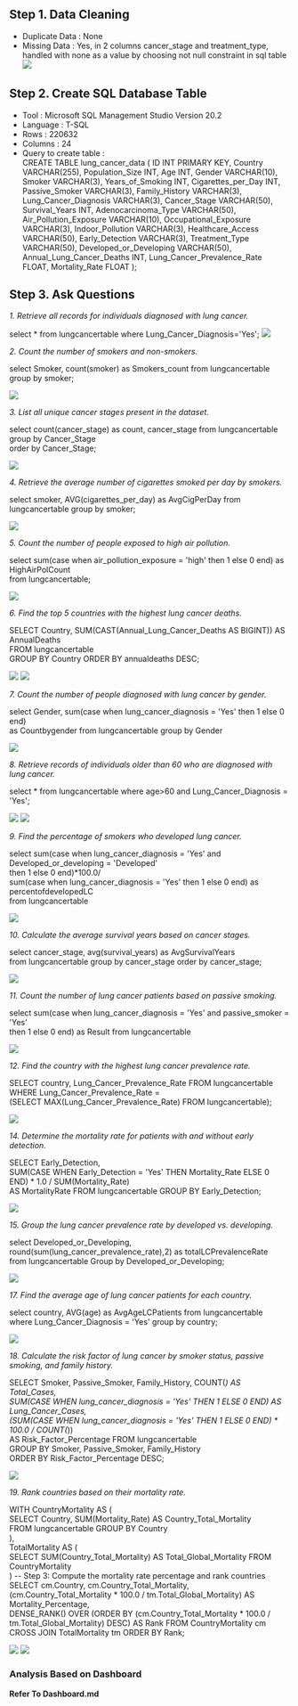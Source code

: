 ## Step 1. Data Cleaning
  - Duplicate Data : None
  - Missing Data : Yes, in 2 columns cancer_stage and treatment_type,  
    handled with none as a value by choosing not null constraint in sql table  
<picture><img src="allimages/Q3 Duplicates.png"></picture>
    
## Step 2. Create SQL Database Table
 - Tool : Microsoft SQL Management Studio Version 20.2
 - Language : T-SQL
 - Rows : 220632
 - Columns : 24
 - Query to create table :  
   CREATE TABLE lung_cancer_data (
    ID INT PRIMARY KEY,
    Country VARCHAR(255),
    Population_Size INT,
    Age INT,
    Gender VARCHAR(10),
    Smoker VARCHAR(3),
    Years_of_Smoking INT,
    Cigarettes_per_Day INT,
    Passive_Smoker VARCHAR(3),
    Family_History VARCHAR(3),
    Lung_Cancer_Diagnosis VARCHAR(3),
    Cancer_Stage VARCHAR(50),
    Survival_Years INT,
    Adenocarcinoma_Type VARCHAR(50),
    Air_Pollution_Exposure VARCHAR(10),
    Occupational_Exposure VARCHAR(3),
    Indoor_Pollution VARCHAR(3),
    Healthcare_Access VARCHAR(50),
    Early_Detection VARCHAR(3),
    Treatment_Type VARCHAR(50),
    Developed_or_Developing VARCHAR(50),
    Annual_Lung_Cancer_Deaths INT,
    Lung_Cancer_Prevalence_Rate FLOAT,
    Mortality_Rate FLOAT
);

## Step 3. Ask Questions  
*1. Retrieve all records for individuals diagnosed with lung cancer.* 

select * from lungcancertable where Lung_Cancer_Diagnosis='Yes';
<picture>
<img src="allimages/Q1.png">
</picture>  

*2. Count the number of smokers and non-smokers.*  

select Smoker, count(smoker) as Smokers_count from lungcancertable group by smoker;

<picture>
<img src="allimages/Q2.png">
</picture>  

*3. List all unique cancer stages present in the dataset.*  

select count(cancer_stage) as count, cancer_stage from lungcancertable group by Cancer_Stage  
order by Cancer_Stage;

<picture>
<img src="allimages/Q3.png">
</picture>  

*4. Retrieve the average number of cigarettes smoked per day by smokers.*  

select smoker, AVG(cigarettes_per_day) as AvgCigPerDay from lungcancertable group by smoker;

<picture>
<img src="allimages/Q4.png">
</picture>  

*5. Count the number of people exposed to high air pollution.*  

select sum(case when air_pollution_exposure = 'high' then 1 else 0 end) as HighAirPolCount  
from lungcancertable;

<picture>
<img src="allimages/Q5.png">
</picture>  

*6. Find the top 5 countries with the highest lung cancer deaths.*  

SELECT Country, SUM(CAST(Annual_Lung_Cancer_Deaths AS BIGINT)) AS AnnualDeaths  
FROM lungcancertable  
GROUP BY Country ORDER BY annualdeaths DESC;

<picture>
<img src="allimages/Q6.png">
</picture>

<picture>
<img src="allimages/Q6 II.png">
</picture>  

*7. Count the number of people diagnosed with lung cancer by gender.*  

select Gender, sum(case when lung_cancer_diagnosis = 'Yes' then 1 else 0 end)  
as Countbygender from lungcancertable group by Gender

<picture>
<img src="allimages/Q7.png">
</picture>  

*8. Retrieve records of individuals older than 60 who are diagnosed with lung cancer.*  

select * from lungcancertable where age>60 and Lung_Cancer_Diagnosis = 'Yes';

<picture>
<img src="allimages/Q8.png">
</picture>

<picture>
<img src="allimages/Q8 I.png">
</picture>  

*9. Find the percentage of smokers who developed lung cancer.*  

select 
sum(case when lung_cancer_diagnosis = 'Yes' and Developed_or_developing = 'Developed'  
then 1 else 0 end)*100.0/  
sum(case when lung_cancer_diagnosis = 'Yes' then 1 else 0 end) as percentofdevelopedLC  
from lungcancertable

<picture>
<img src="allimages/Q9.png">
</picture>  

*10. Calculate the average survival years based on cancer stages.*  

select cancer_stage, avg(survival_years) as AvgSurvivalYears  
from lungcancertable group by cancer_stage order by cancer_stage;

<picture>
<img src="allimages/Q.10.png">
</picture>  

*11. Count the number of lung cancer patients based on passive smoking.*  

select sum(case when lung_cancer_diagnosis = 'Yes' and passive_smoker = 'Yes'  
then 1 else 0 end) as Result from lungcancertable  

<picture>
<img src="allimages/Q11.png">
</picture>

*12. Find the country with the highest lung cancer prevalence rate.* 

SELECT country, Lung_Cancer_Prevalence_Rate FROM lungcancertable  
WHERE Lung_Cancer_Prevalence_Rate =  
(SELECT MAX(Lung_Cancer_Prevalence_Rate) FROM lungcancertable);  

<picture>
<img src="allimages/Q12.png">
</picture>

*14. Determine the mortality rate for patients with and without early detection.*  

SELECT Early_Detection,  
    SUM(CASE WHEN Early_Detection = 'Yes' THEN Mortality_Rate ELSE 0 END) * 1.0 / SUM(Mortality_Rate)  
	AS MortalityRate FROM lungcancertable GROUP BY Early_Detection;  

<picture>
<img src="allimages/Q14.png">
</picture>

*15. Group the lung cancer prevalence rate by developed vs. developing.*  

select Developed_or_Developing, round(sum(lung_cancer_prevalence_rate),2) as totalLCPrevalenceRate  
from lungcancertable Group by Developed_or_Developing;  

<picture>
<img src="allimages/Q.15.png">
</picture>

*17. Find the average age of lung cancer patients for each country.*  

select country, AVG(age) as AvgAgeLCPatients from lungcancertable  
where Lung_Cancer_Diagnosis = 'Yes' group by country;  

<picture>
<img src="allimages/Q17.png">
</picture>

*18. Calculate the risk factor of lung cancer by smoker status, passive smoking, and family history.*  

SELECT Smoker, Passive_Smoker, Family_History, COUNT(*) AS Total_Cases,  
SUM(CASE WHEN lung_cancer_diagnosis = 'Yes' THEN 1 ELSE 0 END) AS Lung_Cancer_Cases,  
(SUM(CASE WHEN lung_cancer_diagnosis = 'Yes' THEN 1 ELSE 0 END) * 100.0 / COUNT(*))  
AS Risk_Factor_Percentage FROM lungcancertable  
GROUP BY Smoker, Passive_Smoker, Family_History  
ORDER BY Risk_Factor_Percentage DESC;  

<picture>
<img src="allimages/Q18.png">
</picture>

*19. Rank countries based on their mortality rate.*  

WITH CountryMortality AS (  
SELECT Country, SUM(Mortality_Rate) AS Country_Total_Mortality  
FROM lungcancertable GROUP BY Country  
),  
TotalMortality AS (  
SELECT SUM(Country_Total_Mortality) AS Total_Global_Mortality FROM CountryMortality  
)
-- Step 3: Compute the mortality rate percentage and rank countries
SELECT cm.Country, cm.Country_Total_Mortality,  
(cm.Country_Total_Mortality * 100.0 / tm.Total_Global_Mortality) AS Mortality_Percentage,  
DENSE_RANK() OVER (ORDER BY (cm.Country_Total_Mortality * 100.0 / tm.Total_Global_Mortality) DESC) AS Rank
FROM CountryMortality cm CROSS JOIN TotalMortality tm ORDER BY Rank;  

<picture>
<img src="allimages/Q19 I.png">
</picture>  

<picture>
<img src="allimages/Q19 II.png">
</picture>

### Analysis Based on Dashboard
**Refer To Dashboard.md**

